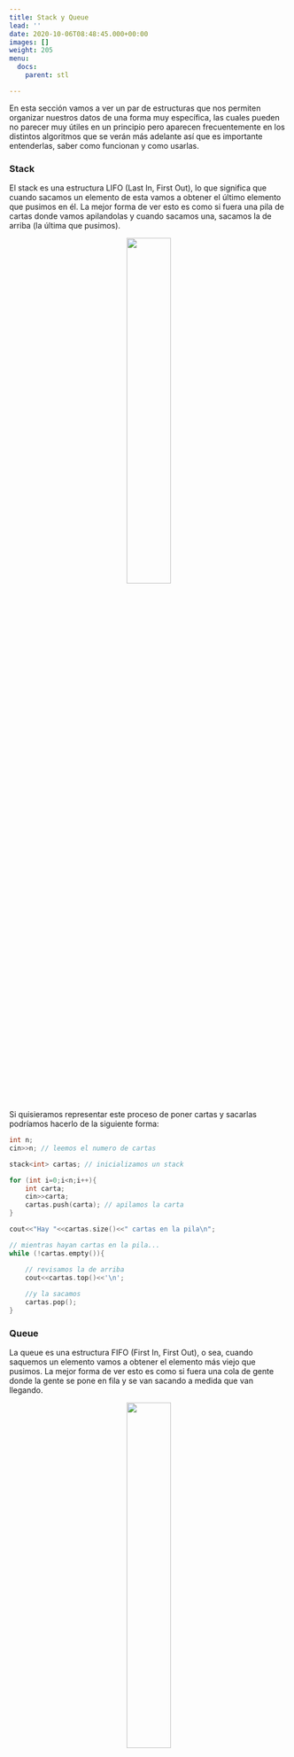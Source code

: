 ```yaml
---
title: Stack y Queue
lead: ''
date: 2020-10-06T08:48:45.000+00:00
images: []
weight: 205
menu:
  docs:
    parent: stl

---
```


En esta sección vamos a ver un par de estructuras que nos permiten organizar nuestros datos de una forma muy específica, las cuales pueden no parecer muy útiles en un principio pero aparecen frecuentemente en los distintos algoritmos que se verán más adelante así que es importante entenderlas, saber como funcionan y como usarlas.

### Stack

El stack es una estructura LIFO (Last In, First Out), lo que significa que cuando sacamos un elemento de esta vamos a obtener el último elemento que pusimos en él. La mejor forma de ver esto es como si fuera una pila de cartas donde vamos apilandolas y cuando sacamos una, sacamos la de arriba (la última que pusimos).

<center> <img class="invertible" src="../stack.png" width="40%"/> </center>

Si quisieramos representar este proceso de poner cartas y sacarlas podríamos hacerlo de la siguiente forma:

```c++
int n;
cin>>n; // leemos el numero de cartas

stack<int> cartas; // inicializamos un stack

for (int i=0;i<n;i++){
	int carta;
	cin>>carta;
	cartas.push(carta); // apilamos la carta
}

cout<<"Hay "<<cartas.size()<<" cartas en la pila\n";

// mientras hayan cartas en la pila...
while (!cartas.empty()){

	// revisamos la de arriba
	cout<<cartas.top()<<'\n';
	
	//y la sacamos
	cartas.pop();
}
```

### Queue

La queue es una estructura FIFO (First In, First Out), o sea, cuando saquemos un elemento vamos a obtener el elemento más viejo que pusimos. La mejor forma de ver esto es como si fuera una cola de gente donde la gente se pone en fila y se van sacando a medida que van llegando.

<center> <img class="invertible" src="../queue.png" width="40%"/> </center>

Si quisieramos representar este proceso de poner la gente en fila se podría hacer de la siguiente forma:

```c++
int n;
cin>>n; // leemos el numero de personas

queue<string> cola; // inicializamos una queue

for (int i=0;i<n;i++){
	string persona;
	cin>>persona;
	cola.push(persona); // agregamos a la persona a la cola
}

cout<<"Hay "<<cola.size()<<" personas en la fila\n";

// mientras hayan personas en la fila...
while (!cola.empty()){

	// revisamos la de arriba
	cout<<cola.front()<<'\n';
	
	//y la sacamos
	cartas.pop();
}

```

Podemos notar que tienen funciones similares pero por eso mismo a veces es fácil confundirse, entones tener claras las diferencias de como funcionan es lo más importante, además de la función para sacar el elemento que en stack es **top** y en queue es **front**.

### Problemas

[UVa OJ 10172 - The Lonesome Cargo Distributor](https://onlinejudge.org/index.php?option=com_onlinejudge&Itemid=8&category=24&page=show_problem&problem=1113)
               
